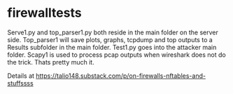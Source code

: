 # firewalltests

Serve1.py and top_parser1.py both reside in the main folder on the server side. Top_parser1 will save plots, graphs, tcpdump and top outputs to a Results subfolder in the main folder.
Test1.py goes into the attacker main folder. Scapy1 is used to process pcap outputs when wireshark does not do the trick. Thats pretty much it.

Details at https://talio148.substack.com/p/on-firewalls-nftables-and-stuffssss
